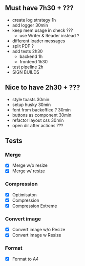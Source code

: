 ## Must have                      7h30 + ???
- create log strategy             1h
- add logger                      30min
- keep mem usage in check         ???
  - use Writer & Reader instead ?
- different loader messages
- split PDF ?
- add tests                       2h30
  - backend       1h
  - frontend      1h30
- test pipeline                  2h
- SIGN BUILDS

## Nice to have                 2h30 + ???
- style toasts                  30min
- setup husky                   30min
- font from backoffice ?        30min
- buttons as component          30min
- refactor layout css           30min
- open dir after actions        ???

## Tests
### Merge
- [x] Merge w/o resize
- [x] Merge w/ resize
### Compression
- [x] Optimisaton
- [x] Compression
- [x] Compression Extreme
### Convert image
- [x] Convert image w/o Resize
- [x] Convert image w Resize
### Format
- [x] Format to A4

